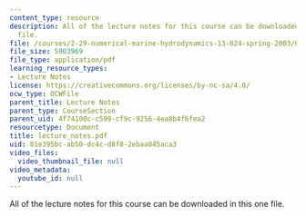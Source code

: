 ```yaml
---
content_type: resource
description: All of the lecture notes for this course can be downloaded in this one
  file.
file: /courses/2-29-numerical-marine-hydrodynamics-13-024-spring-2003/01e395bcab50dc4cd8f82ebaa045aca3_lecture_notes.pdf
file_size: 5903969
file_type: application/pdf
learning_resource_types:
- Lecture Notes
license: https://creativecommons.org/licenses/by-nc-sa/4.0/
ocw_type: OCWFile
parent_title: Lecture Notes
parent_type: CourseSection
parent_uid: 4f74100c-c599-cf9c-9256-4ea8b4f6fea2
resourcetype: Document
title: lecture_notes.pdf
uid: 01e395bc-ab50-dc4c-d8f8-2ebaa045aca3
video_files:
  video_thumbnail_file: null
video_metadata:
  youtube_id: null
---
```

All of the lecture notes for this course can be downloaded in this one file.